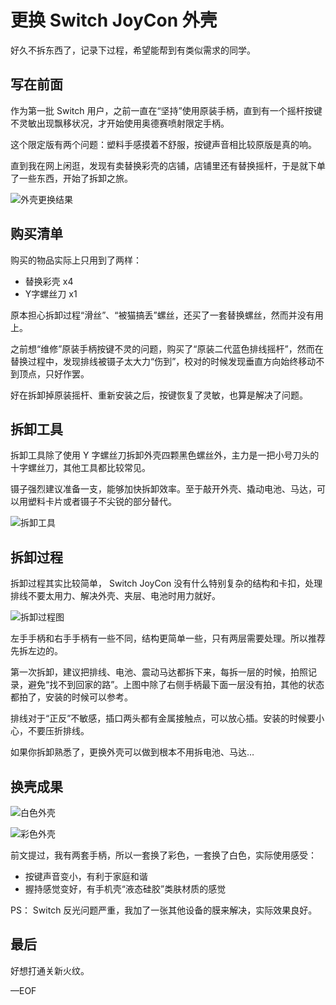 # 更换 Switch JoyCon 外壳

好久不拆东西了，记录下过程，希望能帮到有类似需求的同学。

## 写在前面

作为第一批 Switch 用户，之前一直在“坚持”使用原装手柄，直到有一个摇杆按键不灵敏出现飘移状况，才开始使用奥德赛喷射限定手柄。

这个限定版有两个问题：塑料手感摸着不舒服，按键声音相比较原版是真的响。

直到我在网上闲逛，发现有卖替换彩壳的店铺，店铺里还有替换摇杆，于是就下单了一些东西，开始了拆卸之旅。

![外壳更换结果](https://attachment.soulteary.com/2019/08/18/record.jpg)

## 购买清单

购买的物品实际上只用到了两样：

- 替换彩壳 x4
- Y字螺丝刀 x1

原本担心拆卸过程“滑丝”、“被猫搞丢”螺丝，还买了一套替换螺丝，然而并没有用上。

之前想“维修”原装手柄按键不灵的问题，购买了“原装二代蓝色排线摇杆”，然而在替换过程中，发现排线被镊子太大力“伤到”，校对的时候发现垂直方向始终移动不到顶点，只好作罢。

好在拆卸掉原装摇杆、重新安装之后，按键恢复了灵敏，也算是解决了问题。

## 拆卸工具

拆卸工具除了使用 Y 字螺丝刀拆卸外壳四颗黑色螺丝外，主力是一把小号刀头的十字螺丝刀，其他工具都比较常见。

镊子强烈建议准备一支，能够加快拆卸效率。至于敲开外壳、撬动电池、马达，可以用塑料卡片或者镊子不尖锐的部分替代。

![拆卸工具](https://attachment.soulteary.com/2019/08/18/tools.jpg)

## 拆卸过程

拆卸过程其实比较简单， Switch JoyCon 没有什么特别复杂的结构和卡扣，处理排线不要太用力、解决外壳、夹层、电池时用力就好。

![拆卸过程图](https://attachment.soulteary.com/2019/08/18/progress.jpg)

左手手柄和右手手柄有一些不同，结构更简单一些，只有两层需要处理。所以推荐先拆左边的。

第一次拆卸，建议把排线、电池、震动马达都拆下来，每拆一层的时候，拍照记录，避免“找不到回家的路”。上图中除了右侧手柄最下面一层没有拍，其他的状态都拍了，安装的时候可以参考。

排线对于“正反”不敏感，插口两头都有金属接触点，可以放心插。安装的时候要小心，不要压折排线。

如果你拆卸熟悉了，更换外壳可以做到根本不用拆电池、马达…

## 换壳成果

![白色外壳](https://attachment.soulteary.com/2019/08/18/white-skin.jpg)

![彩色外壳](https://attachment.soulteary.com/2019/08/18/color-skin.jpg)

前文提过，我有两套手柄，所以一套换了彩色，一套换了白色，实际使用感受：

- 按键声音变小，有利于家庭和谐
- 握持感觉变好，有手机壳“液态硅胶”类肤材质的感觉

PS： Switch 反光问题严重，我加了一张其他设备的膜来解决，实际效果良好。

## 最后

好想打通关新火纹。

—EOF